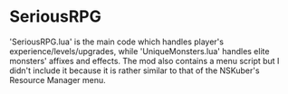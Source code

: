 # SeriousRPG

'SeriousRPG.lua' is the main code which handles player's experience/levels/upgrades, while 'UniqueMonsters.lua' handles elite monsters' affixes and effects.
The mod also contains a menu script but I didn't include it because it is rather similar to that of the NSKuber's Resource Manager menu.
